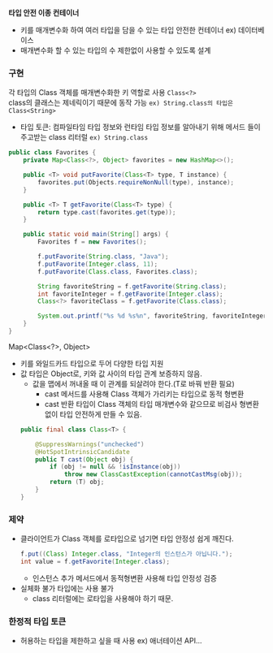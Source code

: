 **타입 안전 이종 컨테이너**
- 키를 매개변수화 하여 여러 타입을 담을 수 있는 타입 안전한 컨테이너 ex) 데이터베이스
- 매개변수화 할 수 있는 타입의 수 제한없이 사용할 수 있도록 설계

### 구현
각 타입의 Class 객체를 매개변수화한 키 역할로 사용  ```Class<?>```  
class의 클래스는 제네릭이기 때문에 동작 가능 ```ex) String.class의 타입은 Class<String>```
- 타입 토큰: 컴파일타임 타입 정보와 런타임 타입 정보를 알아내기 위해 메서드 들이 주고받는 class 리터럴 ```ex) String.class```
```java
public class Favorites {
    private Map<Class<?>, Object> favorites = new HashMap<>();

    public <T> void putFavorite(Class<T> type, T instance) {
        favorites.put(Objects.requireNonNull(type), instance);
    }

    public <T> T getFavorite(Class<T> type) {
        return type.cast(favorites.get(type));
    }

    public static void main(String[] args) {
        Favorites f = new Favorites();

        f.putFavorite(String.class, "Java");
        f.putFavorite(Integer.class, 11);
        f.putFavorite(Class.class, Favorites.class);

        String favoriteString = f.getFavorite(String.class);
        int favoriteInteger = f.getFavorite(Integer.class);
        Class<?> favoriteClass = f.getFavorite(Class.class);

        System.out.printf("%s %d %s%n", favoriteString, favoriteInteger, favoriteClass.getName()); // Java 11 Favorites
    }
}

```
Map<Class<?>, Object>
- 키를 와일드카드 타입으로 두어 다양한 타입 지원
- 값 타입은 Object로, 키와 값 사이의 타입 관계 보증하지 않음.
  - 값을 맵에서 꺼내올 때 이 관계를 되살려야 한다.(T로 바꿔 반환 필요)
    - cast 메서드를 사용해 Class 객체가 가리키는 타입으로 동적 형변환
    - cast 반환 타입이 Class 객체의 타입 매개변수와 같으므로 비검사 형변환 없이 타입 안전하게 만들 수 있음.
  ```java
  public final class Class<T> {
  
      @SuppressWarnings("unchecked")
      @HotSpotIntrinsicCandidate
      public T cast(Object obj) {
          if (obj != null && !isInstance(obj))
              throw new ClassCastException(cannotCastMsg(obj));
          return (T) obj;
      }
  }
  ```
### 제약
- 클라이언트가 Class 객체를 로타입으로 넘기면 타입 안정성 쉽게 깨진다.
  ```java
  f.put((Class) Integer.class, "Integer의 인스턴스가 아닙니다.");
  int value = f.getFavorite(Integer.class); 
  ```
  - 인스턴스 추가 메서드에서 동적형변환 사용해 타입 안정성 검증
- 실체화 불가 타입에는 사용 불가
  - class 리터럴에는 로타입을 사용해야 하기 때문.

### 한정적 타입 토큰
- 허용하는 타입을 제한하고 싶을 때 사용 ex) 애너테이션 API...
